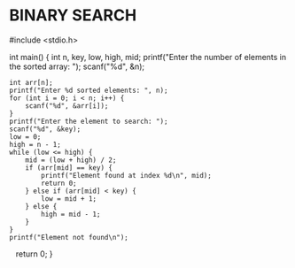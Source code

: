 # BINARY SEARCH
#include <stdio.h>

int main() {
    int n, key, low, high, mid;
    printf("Enter the number of elements in the sorted array: ");
    scanf("%d", &n);

    int arr[n]; 
    printf("Enter %d sorted elements: ", n);
    for (int i = 0; i < n; i++) {
        scanf("%d", &arr[i]);
    }
    printf("Enter the element to search: ");
    scanf("%d", &key);
    low = 0;
    high = n - 1;
    while (low <= high) {
        mid = (low + high) / 2;
        if (arr[mid] == key) { 
            printf("Element found at index %d\n", mid);
            return 0;
        } else if (arr[mid] < key) { 
            low = mid + 1;
        } else { 
            high = mid - 1;
        }
    }
    printf("Element not found\n");

   return 0;
}
